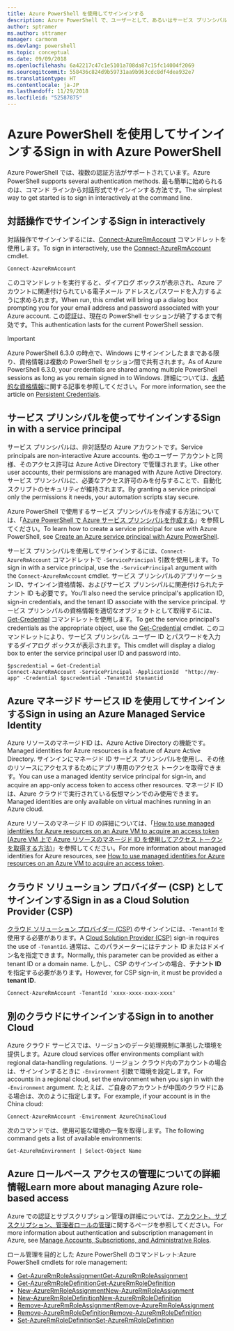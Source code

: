 ```yaml
---
title: Azure PowerShell を使用してサインインする
description: Azure PowerShell で、ユーザーとして、あるいはサービス プリンシパルまたは Azure リソースのマネージド ID を使用してサインインする方法。
author: sptramer
ms.author: sttramer
manager: carmonm
ms.devlang: powershell
ms.topic: conceptual
ms.date: 09/09/2018
ms.openlocfilehash: 6a42217c47c1e5101a708da87c15fc14004f2069
ms.sourcegitcommit: 558436c824d9b59731aa9b963cdc8df4dea932e7
ms.translationtype: HT
ms.contentlocale: ja-JP
ms.lasthandoff: 11/29/2018
ms.locfileid: "52587875"
---
```

# <a name="sign-in-with-azure-powershell"></a><span data-ttu-id="77602-103">Azure PowerShell を使用してサインインする</span><span class="sxs-lookup"><span data-stu-id="77602-103">Sign in with Azure PowerShell</span></span>

<span data-ttu-id="77602-104">Azure PowerShell では、複数の認証方法がサポートされています。</span><span class="sxs-lookup"><span data-stu-id="77602-104">Azure PowerShell supports several authentication methods.</span></span> <span data-ttu-id="77602-105">最も簡単に始められるのは、コマンド ラインから対話形式でサインインする方法です。</span><span class="sxs-lookup"><span data-stu-id="77602-105">The simplest way to get started is to sign in interactively at the command line.</span></span>

## <a name="sign-in-interactively"></a><span data-ttu-id="77602-106">対話操作でサインインする</span><span class="sxs-lookup"><span data-stu-id="77602-106">Sign in interactively</span></span>

<span data-ttu-id="77602-107">対話操作でサインインするには、[Connect-AzureRmAccount](/powershell/module/azurerm.profile/connect-azurermaccount) コマンドレットを使用します。</span><span class="sxs-lookup"><span data-stu-id="77602-107">To sign in interactively, use the [Connect-AzureRmAccount](/powershell/module/azurerm.profile/connect-azurermaccount) cmdlet.</span></span>

```azurepowershell-interactive
Connect-AzureRmAccount
```

<span data-ttu-id="77602-108">このコマンドレットを実行すると、ダイアログ ボックスが表示され、Azure アカウントに関連付けられている電子メール アドレスとパスワードを入力するように求められます。</span><span class="sxs-lookup"><span data-stu-id="77602-108">When run, this cmdlet will bring up a dialog box prompting you for your email address and password associated with your Azure account.</span></span> <span data-ttu-id="77602-109">この認証は、現在の PowerShell セッションが終了するまで有効です。</span><span class="sxs-lookup"><span data-stu-id="77602-109">This authentication lasts for the current PowerShell session.</span></span>

> [!IMPORTANT]
> <span data-ttu-id="77602-110">Azure PowerShell 6.3.0 の時点で、Windows にサインインしたままである限り、資格情報は複数の PowerShell セッション間で共有されます。</span><span class="sxs-lookup"><span data-stu-id="77602-110">As of Azure PowerShell 6.3.0, your credentials are shared among multiple PowerShell sessions as long as you remain signed in to Windows.</span></span> <span data-ttu-id="77602-111">詳細については、[永続的な資格情報](context-persistence.md)に関する記事を参照してください。</span><span class="sxs-lookup"><span data-stu-id="77602-111">For more information, see the article on [Persistent Credentials](context-persistence.md).</span></span>

## <a name="sign-in-with-a-service-principal"></a><span data-ttu-id="77602-112">サービス プリンシパルを使ってサインインする</span><span class="sxs-lookup"><span data-stu-id="77602-112">Sign in with a service principal</span></span>

<span data-ttu-id="77602-113">サービス プリンシパルは、非対話型の Azure アカウントです。</span><span class="sxs-lookup"><span data-stu-id="77602-113">Service principals are non-interactive Azure accounts.</span></span> <span data-ttu-id="77602-114">他のユーザー アカウントと同様、そのアクセス許可は Azure Active Directory で管理されます。</span><span class="sxs-lookup"><span data-stu-id="77602-114">Like other user accounts, their permissions are managed with Azure Active Directory.</span></span> <span data-ttu-id="77602-115">サービス プリンシパルに、必要なアクセス許可のみを付与することで、自動化スクリプトのセキュリティが維持されます。</span><span class="sxs-lookup"><span data-stu-id="77602-115">By granting a service principal only the permissions it needs, your automation scripts stay secure.</span></span>

<span data-ttu-id="77602-116">Azure PowerShell で使用するサービス プリンシパルを作成する方法については、「[Azure PowerShell で Azure サービス プリンシパルを作成する](create-azure-service-principal-azureps.md)」を参照してください。</span><span class="sxs-lookup"><span data-stu-id="77602-116">To learn how to create a service principal for use with Azure PowerShell, see [Create an Azure service principal with Azure PowerShell](create-azure-service-principal-azureps.md).</span></span>

<span data-ttu-id="77602-117">サービス プリンシパルを使用してサインインするには、`Connect-AzureRmAccount` コマンドレットで `-ServicePrincipal` 引数を使用します。</span><span class="sxs-lookup"><span data-stu-id="77602-117">To sign in with a service principal, use the `-ServicePrincipal` argument with the `Connect-AzureRmAccount` cmdlet.</span></span> <span data-ttu-id="77602-118">サービス プリンシパルのアプリケーション ID、サインイン資格情報、およびサービス プリンシパルに関連付けられたテナント ID も必要です。</span><span class="sxs-lookup"><span data-stu-id="77602-118">You'll also need the service principal's application ID, sign-in credentials, and the tenant ID associate with the service principal.</span></span> <span data-ttu-id="77602-119">サービス プリンシパルの資格情報を適切なオブジェクトとして取得するには、[Get-Credential](/powershell/module/microsoft.powershell.security/get-credential) コマンドレットを使用します。</span><span class="sxs-lookup"><span data-stu-id="77602-119">To get the service principal's credentials as the appropriate object, use the [Get-Credential](/powershell/module/microsoft.powershell.security/get-credential) cmdlet.</span></span> <span data-ttu-id="77602-120">このコマンドレットにより、サービス プリンシパル ユーザー ID とパスワードを入力するダイアログ ボックスが表示されます。</span><span class="sxs-lookup"><span data-stu-id="77602-120">This cmdlet will display a dialog box to enter the service principal user ID and password into.</span></span>

```azurepowershell-interactive
$pscredential = Get-Credential
Connect-AzureRmAccount -ServicePrincipal -ApplicationId  "http://my-app" -Credential $pscredential -TenantId $tenantid
```

## <a name="sign-in-using-an-azure-managed-service-identity"></a><span data-ttu-id="77602-121">Azure マネージド サービス ID を使用してサインインする</span><span class="sxs-lookup"><span data-stu-id="77602-121">Sign in using an Azure Managed Service Identity</span></span>

<span data-ttu-id="77602-122">Azure リソースのマネージドID は、Azure Active Directory の機能です。</span><span class="sxs-lookup"><span data-stu-id="77602-122">Managed identities for Azure resources is a feature of Azure Active Directory.</span></span> <span data-ttu-id="77602-123">サインインにマネージド ID サービス プリンシパルを使用し、その他のリソースにアクセスするためにアプリ専用のアクセス トークンを取得できます。</span><span class="sxs-lookup"><span data-stu-id="77602-123">You can use a managed identity service principal for sign-in, and acquire an app-only access token to access other resources.</span></span> <span data-ttu-id="77602-124">マネージド ID は、Azure クラウドで実行されている仮想マシンでのみ使用できます。</span><span class="sxs-lookup"><span data-stu-id="77602-124">Managed identities are only available on virtual machines running in an Azure cloud.</span></span>

<span data-ttu-id="77602-125">Azure リソースのマネージド ID の詳細については、「[How to use managed identities for Azure resources on an Azure VM to acquire an access token (Azure VM 上で Azure リソースのマネージド ID を使用してアクセス トークンを取得する方法)](/azure/active-directory/managed-identities-azure-resources/how-to-use-vm-token)」を参照してください。</span><span class="sxs-lookup"><span data-stu-id="77602-125">For more information about managed identities for Azure resources, see [How to use managed identities for Azure resources on an Azure VM to acquire an access token](/azure/active-directory/managed-identities-azure-resources/how-to-use-vm-token).</span></span>

## <a name="sign-in-as-a-cloud-solution-provider-csp"></a><span data-ttu-id="77602-126">クラウド ソリューション プロバイダー (CSP) としてサインインする</span><span class="sxs-lookup"><span data-stu-id="77602-126">Sign in as a Cloud Solution Provider (CSP)</span></span>

<span data-ttu-id="77602-127">[クラウド ソリューション プロバイダー (CSP)](https://azure.microsoft.com/en-us/offers/ms-azr-0145p/) のサインインには、`-TenantId` を使用する必要があります。</span><span class="sxs-lookup"><span data-stu-id="77602-127">A [Cloud Solution Provider (CSP)](https://azure.microsoft.com/en-us/offers/ms-azr-0145p/) sign-in requires the use of `-TenantId`.</span></span> <span data-ttu-id="77602-128">通常は、このパラメーターにはテナント ID またはドメイン名を指定できます。</span><span class="sxs-lookup"><span data-stu-id="77602-128">Normally, this parameter can be provided as either a tenant ID or a domain name.</span></span> <span data-ttu-id="77602-129">しかし、CSP のサインインの場合、**テナント ID** を指定する必要があります。</span><span class="sxs-lookup"><span data-stu-id="77602-129">However, for CSP sign-in, it must be provided a **tenant ID**.</span></span>

```azurepowershell-interactive
Connect-AzureRmAccount -TenantId 'xxxx-xxxx-xxxx-xxxx'
```

## <a name="sign-in-to-another-cloud"></a><span data-ttu-id="77602-130">別のクラウドにサインインする</span><span class="sxs-lookup"><span data-stu-id="77602-130">Sign in to another Cloud</span></span>

<span data-ttu-id="77602-131">Azure クラウド サービスでは、リージョンのデータ処理規制に準拠した環境を提供します。</span><span class="sxs-lookup"><span data-stu-id="77602-131">Azure cloud services offer environments compliant with regional data-handling regulations.</span></span>
<span data-ttu-id="77602-132">リージョン クラウド内のアカウントの場合は、サインインするときに `-Environment` 引数で環境を設定します。</span><span class="sxs-lookup"><span data-stu-id="77602-132">For accounts in a regional cloud, set the environment when you sign in with the `-Environment` argument.</span></span>
<span data-ttu-id="77602-133">たとえば、ご自身のアカウントが中国のクラウドにある場合は、次のように指定します。</span><span class="sxs-lookup"><span data-stu-id="77602-133">For example, if your account is in the China cloud:</span></span>

```azurepowershell-interactive
Connect-AzureRmAccount -Environment AzureChinaCloud
```

<span data-ttu-id="77602-134">次のコマンドでは、使用可能な環境の一覧を取得します。</span><span class="sxs-lookup"><span data-stu-id="77602-134">The following command gets a list of available environments:</span></span>

```azurepowershell-interactive
Get-AzureRmEnvironment | Select-Object Name
```

## <a name="learn-more-about-managing-azure-role-based-access"></a><span data-ttu-id="77602-135">Azure ロールベース アクセスの管理についての詳細情報</span><span class="sxs-lookup"><span data-stu-id="77602-135">Learn more about managing Azure role-based access</span></span>

<span data-ttu-id="77602-136">Azure での認証とサブスクリプション管理の詳細については、[アカウント、サブスクリプション、管理者ロールの管理](/azure/active-directory/role-based-access-control-configure)に関するページを参照してください。</span><span class="sxs-lookup"><span data-stu-id="77602-136">For more information about authentication and subscription management in Azure, see [Manage Accounts, Subscriptions, and Administrative Roles](/azure/active-directory/role-based-access-control-configure).</span></span>

<span data-ttu-id="77602-137">ロール管理を目的とした Azure PowerShell のコマンドレット:</span><span class="sxs-lookup"><span data-stu-id="77602-137">Azure PowerShell cmdlets for role management:</span></span>

* [<span data-ttu-id="77602-138">Get-AzureRmRoleAssignment</span><span class="sxs-lookup"><span data-stu-id="77602-138">Get-AzureRmRoleAssignment</span></span>](/powershell/module/AzureRM.Resources/Get-AzureRmRoleAssignment)
* [<span data-ttu-id="77602-139">Get-AzureRmRoleDefinition</span><span class="sxs-lookup"><span data-stu-id="77602-139">Get-AzureRmRoleDefinition</span></span>](/powershell/module/AzureRM.Resources/Get-AzureRmRoleDefinition)
* [<span data-ttu-id="77602-140">New-AzureRmRoleAssignment</span><span class="sxs-lookup"><span data-stu-id="77602-140">New-AzureRmRoleAssignment</span></span>](/powershell/module/AzureRM.Resources/New-AzureRmRoleAssignment)
* [<span data-ttu-id="77602-141">New-AzureRmRoleDefinition</span><span class="sxs-lookup"><span data-stu-id="77602-141">New-AzureRmRoleDefinition</span></span>](/powershell/module/AzureRM.Resources/New-AzureRmRoleDefinition)
* [<span data-ttu-id="77602-142">Remove-AzureRmRoleAssignment</span><span class="sxs-lookup"><span data-stu-id="77602-142">Remove-AzureRmRoleAssignment</span></span>](/powershell/module/AzureRM.Resources/Remove-AzureRmRoleAssignment)
* [<span data-ttu-id="77602-143">Remove-AzureRmRoleDefinition</span><span class="sxs-lookup"><span data-stu-id="77602-143">Remove-AzureRmRoleDefinition</span></span>](/powershell/module/AzureRM.Resources/Remove-AzureRmRoleDefinition)
* [<span data-ttu-id="77602-144">Set-AzureRmRoleDefinition</span><span class="sxs-lookup"><span data-stu-id="77602-144">Set-AzureRmRoleDefinition</span></span>](/powershell/module/AzureRM.Resources/Set-AzureRmRoleDefinition)
